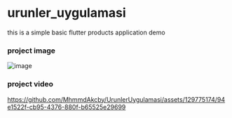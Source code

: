 # urunler_uygulamasi

this is a simple basic flutter products application demo

### project image

![image](https://github.com/MhmmdAkcby/UrunlerUygulamasi/assets/129775174/fd3c30df-98e3-4d28-bb3d-883dadaac8e8)

### project video

https://github.com/MhmmdAkcby/UrunlerUygulamasi/assets/129775174/94e1522f-cb95-4376-880f-b65525e29699
